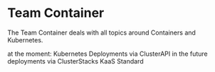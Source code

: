 # Team Container

The Team Container deals with all topics around Containers and Kubernetes.

at the moment: Kubernetes Deployments via ClusterAPI
in the future deployments via ClusterStacks
KaaS Standard
